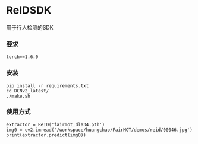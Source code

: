# ReIDSDK
用于行人检测的SDK
### 要求
```
torch==1.6.0
```

### 安装
```
pip install -r requirements.txt
cd DCNv2_latest/
./make.sh
```

### 使用方式
```
extractor = ReID('fairmot_dla34.pth')
img0 = cv2.imread('/workspace/huangchao/FairMOT/demos/reid/00046.jpg')
print(extractor.predict(img0))
```

